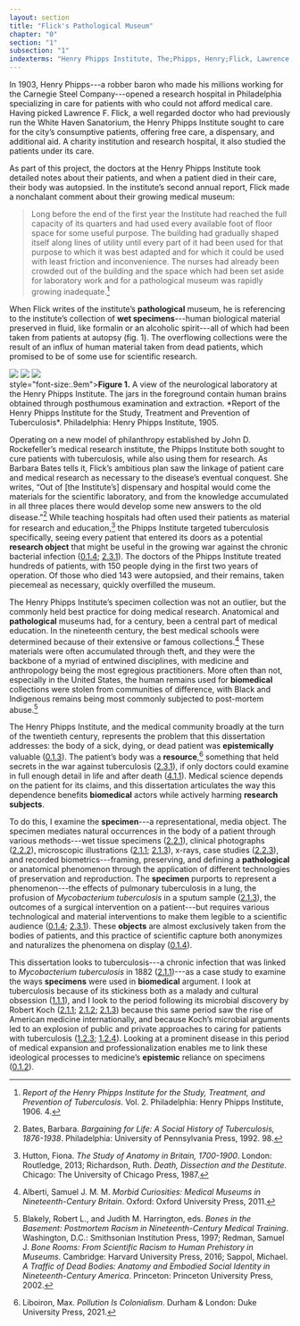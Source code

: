 ```yaml
---
layout: section
title: "Flick's Pathological Museum"
chapter: "0"
section: "1"
subsection: "1"
indexterms: "Henry Phipps Institute, The;Phipps, Henry;Flick, Lawrence F.;Philadelphia;Rockefeller, John D.;Grave Robbing"
---
```


In 1903, Henry Phipps---a robber baron who made his millions working for the Carnegie Steel Company---opened a research hospital in Philadelphia specializing in care for patients with who could not afford medical care. Having picked Lawrence F. Flick, a well regarded doctor who had previously run the White Haven Sanatorium, the Henry Phipps Institute sought to care for the city’s consumptive patients, offering free care, a dispensary, and additional aid. A charity institution and research hospital, it also studied the patients under its care.

As part of this project, the doctors at the Henry Phipps Institute took detailed notes about their patients, and when a patient died in their care, their body was autopsied. In the institute’s second annual report, Flick made a nonchalant comment about their growing medical museum: 

>Long before the end of the first year the Institute had reached the full capacity of its quarters and had used every available foot of floor space for some useful purpose. The building had gradually shaped itself along lines of utility until every part of it had been used for that purpose to which it was best adapted and for which it could be used with least friction and inconvenience. The nurses had already been crowded out of the building and the space which had been set aside for laboratory work and for a pathological museum was rapidly growing inadequate.[^fn1]

When Flick writes of the institute’s <span data-tooltip aria-haspopup="true" class="has-tip" data-disable-hover="false" tabindex="1" data-title="Pathology refers to the study of aberrant phenomenon in the human body and how it is linked to human illness."><b>pathological</b></span> museum, he is referencing to the institute’s collection of <span data-tooltip aria-haspopup="true" class="has-tip" data-disable-hover="false" tabindex="1" data-title="Wet specimens refer to living tissues preserved in fluid. Contemporary wet specimens are usually submerged in a formalin mixture, and older specimens from the eighteenth and nineteenth centuries were usually preserved in a spirit like rum or whiskey."><b>wet specimens</b></span>---human biological material preserved in fluid, like formalin or an alcoholic spirit---all of which had been taken from patients at autopsy (fig. 1). The overflowing collections were the result of an influx of human material taken from dead patients, which promised to be of some use for scientific research.

<img id="ReportoftheHenryPhippsIns3_1905-1906158" class="opaque image-large" src="{{ site.baseurl }}/assets/img/ReportoftheHenryPhippsIns3_1905-1906158_full.jpg">

<img id="ReportoftheHenryPhippsIns3_1905-1906158" class="transparent image-large" src="{{ site.baseurl }}/assets/img/ReportoftheHenryPhippsIns3_1905-1906158.jpg">

<img id="ReportoftheHenryPhippsIns3_1905-1906158" class="partially-opaque image-large" src="{{ site.baseurl }}/assets/img/ReportoftheHenryPhippsIns3_1905-1906158_partial.jpg">

<div class="caption-font"> style="font-size:.9em"><b>Figure 1.</b> A view of the neurological laboratory at the Henry Phipps Institute. The jars in the foreground contain human brains obtained through posthumous examination and extraction. *Report of the Henry Phipps Institute for the Study, Treatment and Prevention of Tuberculosis*. Philadelphia: Henry Phipps Institute, 1905.</div>

Operating on a new model of philanthropy established by John D. Rockefeller’s medical research institute, the Phipps Institute both sought to cure patients with tuberculosis, while also using them for research. As Barbara Bates tells it, Flick’s ambitious plan saw the linkage of patient care and medical research as necessary to the disease’s eventual conquest. She writes, “Out of [the Institute’s] dispensary and hospital would come the materials for the scientific laboratory, and from the knowledge accumulated in all three places there would develop some new answers to the old disease.”[^fn2] While teaching hospitals had often used their patients as material for research and education,[^fn3] the Phipps Institute targeted tuberculosis specifically, seeing every patient that entered its doors as a potential <span data-tooltip aria-haspopup="true" class="has-tip" data-disable-hover="false" tabindex="1" data-title="I use the term research object to refer to materials that have been divorced from the subject of their origin. Object, as I use it, carefully considers how human patients are denied their humanity through transformations that deem them as objects."><b>research object</b></span> that might be useful in the growing war against the chronic bacterial infection (<a href="{{ site.baseurl }}/dissertation/0_1_4">0.1.4</a>; <a href="{{ site.baseurl }}/dissertation/2_3_1">2.3.1</a>). The doctors of the Phipps Institute treated hundreds of patients, with 150 people dying in the first two years of operation. Of those who died 143 were autopsied, and their remains, taken piecemeal as necessary, quickly overfilled the museum.

The Henry Phipps Institute’s specimen collection was not an outlier, but the commonly held best practice for doing medical research. Anatomical and <span data-tooltip aria-haspopup="true" class="has-tip" data-disable-hover="false" tabindex="1" data-title="Pathology refers to the study of aberrant phenomenon in the human body and how it is linked to human illness."><b>pathological</b></span> museums had, for a century, been a central part of medical education. In the nineteenth century, the best medical schools were determined because of their extensive or famous collections.[^fn4] These materials were often accumulated through theft, and they were the backbone of a myriad of entwined disciplines, with medicine and anthropology being the most egregious practitioners. More often than not, especially in the United States, the human remains used for <span data-tooltip aria-haspopup="true" class="has-tip" data-disable-hover="false" tabindex="1" data-title="Biomedicine is an approach to health that uses scientific approaches to evidence-based medicine, with an emphasis on generalized treatments with surgical and pharmaceutical methods. It combines knowledge from a range of scientific disciplines, like biology, chemistry, physiology, pathology, as part of its evidence-based and causal claims."><b>biomedical</b></span> collections were stolen from communities of difference, with Black and Indigenous remains being most commonly subjected to post-mortem abuse.[^fn5]

The Henry Phipps Institute, and the medical community broadly at the turn of the twentieth century, represents the problem that this dissertation addresses: the body of a sick, dying, or dead patient was <span data-tooltip aria-haspopup="true" class="has-tip" data-disable-hover="false" tabindex="1" data-title="Epistemics is a philosophical term referring to the study of knowledge. I use it to talk about the entwined practices of scientific culture, its arguments, and its methodologies."><b>epistemically</b></span> valuable (<a href="{{ site.baseurl }}/dissertation/0_1_3">0.1.3</a>). The patient’s body was a <span data-tooltip aria-haspopup="true" class="has-tip" data-disable-hover="false" tabindex="1" data-title="Resource refers to the idea that an object may have something that can be extracted from it. In terms of something like a plot of land, it could be seen as a resource because it has minerals or oil which may be taken and sold. For biomedical contexts, resource usually refers to a material object taken from the body of a patient from which arguments may be further extracted."><b>resource</b></span>,[^fn6] something that held secrets in the war against tuberculosis (<a href="{{ site.baseurl }}/dissertation/2_3_1">2.3.1</a>), if only doctors could examine in full enough detail in life and after death (<a href="{{ site.baseurl }}/dissertation/4_1_1">4.1.1</a>). Medical science depends on the patient for its claims, and this dissertation articulates the way this dependence benefits <span data-tooltip aria-haspopup="true" class="has-tip" data-disable-hover="false" tabindex="1" data-title="Biomedicine is an approach to health that uses scientific approaches to evidence-based medicine, with an emphasis on generalized treatments with surgical and pharmaceutical methods. It combines knowledge from a range of scientific disciplines, like biology, chemistry, physiology, pathology, as part of its evidence-based and causal claims."><b>biomedical</b></span> actors while actively harming <span data-tooltip aria-haspopup="true" class="has-tip" data-disable-hover="false" tabindex="1" data-title="Visual culture refers to an interdisciplinary field that looks at the social construction of vision."><b>research subjects</b></span>.

To do this, I examine the <span data-tooltip aria-haspopup="true" class="has-tip" data-disable-hover="false" tabindex="1" data-title="Specimen refers to any naturally occurring phenomenon that has been extracted from its original context and placed within a knowledge framework to understand and describe that phenomenon."><b>specimen</b></span>---a representational, media object. The specimen mediates natural occurrences in the body of a patient through various methods---wet tissue specimens (<a href="{{ site.baseurl }}/dissertation/2_2_1">2.2.1</a>), clinical photographs (<a href="{{ site.baseurl }}/dissertation/2_2_2">2.2.2</a>), microscopic illustrations (<a href="{{ site.baseurl }}/dissertation/2_1_1">2.1.1</a>; <a href="{{ site.baseurl }}/dissertation/2_1_3">2.1.3</a>), x-rays, case studies (<a href="{{ site.baseurl }}/dissertation/2_2_3">2.2.3</a>), and recorded biometrics---framing, preserving, and defining a <span data-tooltip aria-haspopup="true" class="has-tip" data-disable-hover="false" tabindex="1" data-title="Pathology refers to the study of aberrant phenomenon in the human body and how it is linked to human illness."><b>pathological</b></span> or anatomical phenomenon through the application of different technologies of preservation and reproduction. The <span data-tooltip aria-haspopup="true" class="has-tip" data-disable-hover="false" tabindex="1" data-title="Specimen refers to any naturally occurring phenomenon that has been extracted from its original context and placed within a knowledge framework to understand and describe that phenomenon."><b>specimen</b></span> purports to represent a phenomenon---the effects of pulmonary tuberculosis in a lung, the profusion of *Mycobacterium tuberculosis* in a sputum sample (<a href="{{ site.baseurl }}/dissertation/2_1_3">2.1.3</a>), the outcomes of a surgical intervention on a patient---but requires various technological and material interventions to make them legible to a scientific audience (<a href="{{ site.baseurl }}/dissertation/0_1_4">0.1.4</a>; <a href="{{ site.baseurl }}/dissertation/2_3_1">2.3.1</a>). These <span data-tooltip aria-haspopup="true" class="has-tip" data-disable-hover="false" tabindex="1" data-title="I use the term research object to refer to materials that have been divorced from the subject of their origin. Object, as I use it, carefully considers how human patients are denied their humanity through transformations that deem them as objects."><b>objects</b></span> are almost exclusively taken from the bodies of patients, and this practice of scientific capture both anonymizes and naturalizes the phenomena on display (<a href="{{ site.baseurl }}/dissertation/0_1_4">0.1.4</a>). 

This dissertation looks to tuberculosis---a chronic infection that was linked to *Mycobacterium tuberculosis* in 1882 (<a href="{{ site.baseurl }}/dissertation/2_1_1">2.1.1</a>)---as a case study to examine the ways <span data-tooltip aria-haspopup="true" class="has-tip" data-disable-hover="false" tabindex="1" data-title="Specimen refers to any naturally occurring phenomenon that has been extracted from its original context and placed within a knowledge framework to understand and describe that phenomenon."><b>specimens</b></span> were used in <span data-tooltip aria-haspopup="true" class="has-tip" data-disable-hover="false" tabindex="1" data-title="Biomedicine is an approach to health that uses scientific approaches to evidence-based medicine, with an emphasis on generalized treatments with surgical and pharmaceutical methods. It combines knowledge from a range of scientific disciplines, like biology, chemistry, physiology, pathology, as part of its evidence-based and causal claims."><b>biomedical</b></span> argument. I look at tuberculosis because of its stickiness both as a malady and cultural obsession (<a href="{{ site.baseurl }}/dissertation/1_1_1">1.1.1</a>), and I look to the period following its microbial discovery by Robert Koch (<a href="{{ site.baseurl }}/dissertation/2_1_1">2.1.1</a>; <a href="{{ site.baseurl }}/dissertation/2_1_2">2.1.2</a>; <a href="{{ site.baseurl }}/dissertation/2_1_3">2.1.3</a>) because this same period saw the rise of American medicine internationally, and because Koch’s microbial arguments led to an explosion of public and private approaches to caring for patients with tuberculosis (<a href="{{ site.baseurl }}/dissertation/1_2_3">1.2.3</a>; <a href="{{ site.baseurl }}/dissertation/1_2_4">1.2.4</a>). Looking at a prominent disease in this period of medical expansion and professionalization enables me to link these ideological processes to medicine’s <span data-tooltip aria-haspopup="true" class="has-tip" data-disable-hover="false" tabindex="1" data-title="Epistemics is a philosophical term referring to the study of knowledge. I use it to talk about the entwined practices of scientific culture, its arguments, and its methodologies."><b>epistemic</b></span> reliance on specimens (<a href="{{ site.baseurl }}/dissertation/0_1_2">0.1.2</a>).

<div class="style-divider">
 	<div class="line"></div>
</div>

[^fn1]: *Report of the Henry Phipps Institute for the Study, Treatment, and Prevention of Tuberculosis*. Vol. 2. Philadelphia: Henry Phipps Institute, 1906. 4.

[^fn2]: Bates, Barbara. *Bargaining for Life: A Social History of Tuberculosis, 1876-1938*. Philadelphia: University of Pennsylvania Press, 1992. 98.

[^fn3]: Hutton, Fiona. *The Study of Anatomy in Britain, 1700-1900*. London: Routledge, 2013; Richardson, Ruth. *Death, Dissection and the Destitute*. Chicago: The University of Chicago Press, 1987.

[^fn4]: Alberti, Samuel J. M. M. *Morbid Curiosities: Medical Museums in Nineteenth-Century Britain*. Oxford: Oxford University Press, 2011.

[^fn5]: Blakely, Robert L., and Judith M. Harrington, eds. *Bones in the Basement: Postmortem Racism in Nineteenth-Century Medical Training*. Washington, D.C.: Smithsonian Institution Press, 1997; Redman, Samuel J. *Bone Rooms: From Scientific Racism to Human Prehistory in Museums*. Cambridge: Harvard University Press, 2016; Sappol, Michael. *A Traffic of Dead Bodies: Anatomy and Embodied Social Identity in Nineteenth-Century America*. Princeton: Princeton University Press, 2002.

[^fn6]: Liboiron, Max. *Pollution Is Colonialism*. Durham & London: Duke University Press, 2021.
